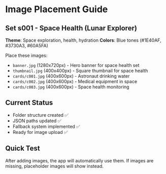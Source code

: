 # Image Placement Guide

## Set s001 - Space Health (Lunar Explorer)
**Theme**: Space exploration, health, hydration
**Colors**: Blue tones (#1E40AF, #3730A3, #60A5FA)

Place these images:
- `banner.jpg` (1280x720px) - Hero banner for space health set
- `thumbnail.jpg` (400x400px) - Square thumbnail for space health
- `cards/c001.jpg` (400x600px) - Astronaut drinking water
- `cards/c002.jpg` (400x600px) - Medical equipment in space
- `cards/c003.jpg` (400x600px) - Space health monitoring

## Current Status
- Folder structure created ✅
- JSON paths updated ✅
- Fallback system implemented ✅
- Ready for image upload ✅

## Quick Test
After adding images, the app will automatically use them. If images are missing, placeholder images will show instead.
